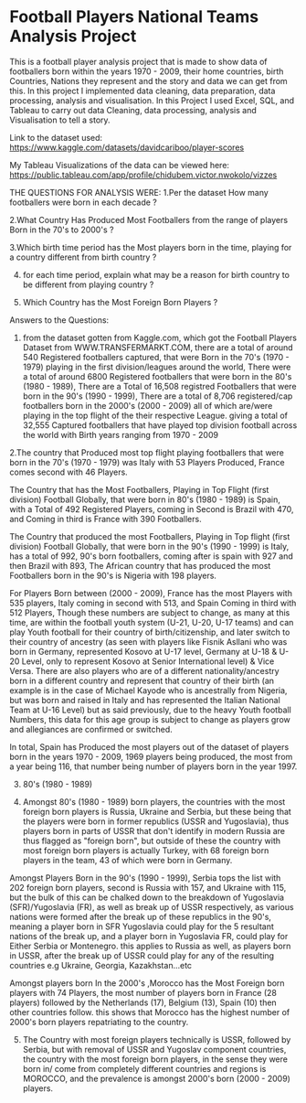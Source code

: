 # Football Players National Teams Analysis Project
This is a football player analysis project that is made to show data of footballers born within the years 1970 - 2009, their home countries, birth Countries, Nations they represent and the story and data we can get from this. In this project I implemented data cleaning, data preparation, data processing, analysis and visualisation.
In this Project I used Excel, SQL, and Tableau to carry out data Cleaning, data processing, analysis and Visualisation to tell a story.

Link to the dataset used: https://www.kaggle.com/datasets/davidcariboo/player-scores

My Tableau Visualizations of the data can be viewed here: https://public.tableau.com/app/profile/chidubem.victor.nwokolo/vizzes

THE QUESTIONS FOR ANALYSIS WERE:
1.Per the dataset How many footballers were born in each decade ?

2.What Country Has Produced Most Footballers from the range of players Born in the 70's to 2000's ?

3.Which birth time period has the Most players born in the time, playing for a country different from birth country ?

4. for each time period, explain what may be a reason for birth country to be different from playing country ?

5. Which Country has the Most Foreign Born Players ?


Answers to the Questions:
1. from the dataset gotten from Kaggle.com, which got the Football Players Dataset from WWW.TRANSFERMARKT.COM, there are a total of around 540 Registered footballers captured, that were Born in the 70's (1970 - 1979) playing in the first division/leagues around the world, There were a total of around 6800 Registered footballers that were born in the 80's (1980 - 1989), There are a Total of 16,508 registred Footballers that were born in the 90's (1990 - 1999), There are a total of 8,706 registered/cap footballers born in the 2000's (2000 - 2009) all of which are/were playing in the top flight of the their respective League. giving a total of 32,555 Captured footballers that have played top division football across the world with Birth years ranging from 1970 - 2009

2.The country that Produced most top flight playing footballers that were born in the 70's (1970 - 1979) was Italy with 53 Players Produced, France comes second with 46 Players.
 
The Country that has the Most Footballers, Playing in Top Flight (first division) Football Globally, that were born in 80's (1980 - 1989) is Spain, with a Total of 492 Registered Players, coming in Second is Brazil with 470, and Coming in third is France with 390 Footballers.

The Country that produced the most Footballers, Playing in Top flight (first division) Football Globally, that were born in the 90's (1990 - 1999) is Italy, has a total of 992, 90's born footballers, coming after is spain with 927 and then Brazil with 893, The African country that has produced the most Footballers born in the 90's is Nigeria with 198 players.

For Players Born between (2000 - 2009), France has the most Players with 535 players, Italy coming in second with 513, and Spain Coming in third with 512 Players, Though these numbers are subject to change, as many at this time, are within the football youth system (U-21, U-20, U-17 teams) and can play Youth football for their country of birth/citizenship, and later switch to their country of ancestry (as seen with players like Fisnik Asllani who was born in Germany, represented Kosovo at U-17 level, Germany at U-18 & U-20 Level, only to represent Kosovo at Senior International level) & Vice Versa. There are also players who are of a different nationality/ancestry born in a different country and represent that country of their birth (an example is in the case of Michael Kayode who is ancestrally from Nigeria, but was born and raised in Italy and has represented the Italian National Team at U-16 Level) but as said previously, due to the heavy Youth football Numbers, this data for this age group is subject to change as players grow and allegiances are confirmed or switched.


In total, Spain has Produced the most players out of the dataset of players born in the years 1970 - 2009, 1969 players being produced, the most from a year being 116, that number being number of players born in the year 1997.


3. 80's (1980 - 1989)


4. Amongst 80's (1980 - 1989) born players, the countries with the most foreign born players is Russia, Ukraine and Serbia, but these being that the players were born in former republics (USSR and Yugoslavia), thus players born in parts of USSR that don't identify in modern Russia are thus flagged as "foreign born", but outside of these the country with most foreign born players is actually Turkey, with 68 foreign born players in the team, 43 of which were born in Germany. 


Amongst Players Born in the 90's (1990 - 1999), Serbia tops the list with 202 foreign born players, second is Russia with 157, and Ukraine with 115, but the bulk of this can be chalked down to the breakdown of Yugoslavia (SFR)/Yugoslavia (FR), as well as break up of USSR respectively, as various nations were formed after the break up of these republics in the 90's, meaning a player born in SFR Yugoslavia could play for the 5 resultant nations of the break up, and a player born in Yugoslavia FR, could play for Either Serbia or Montenegro. this applies to Russia as well, as players born in USSR, after the break up of USSR could play for any of the resulting countries e.g Ukraine, Georgia, Kazakhstan...etc


Amongst players born In the 2000's ,Morocco has the Most Foreign born players with 74 Players, the most number of players born in France (28 players) followed by the Netherlands (17), Belgium (13), Spain (10) then other countries follow. this shows that Morocco has the highest number of 2000's born players repatriating to the country.


5. The Country with most foreign players technically is USSR, followed by Serbia, but with removal of USSR and Yugoslav component countries, the country with the most foreign born players, in the sense they were born in/ come from completely different countries and regions is MOROCCO, and the prevalence is amongst 2000's born (2000 - 2009) players.
